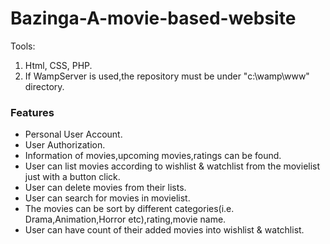 # Bazinga-A-movie-based-website

Tools:
1. Html, CSS, PHP.
2. If WampServer is used,the repository must be under "c:\wamp\www" directory.


<h3>Features</h3>
<ul> 
<li>Personal User Account.</li>
<li>User Authorization.</li>
<li>Information of movies,upcoming movies,ratings can be found.</li>
<li>User can list movies according to wishlist & watchlist from the movielist just with a button click.</li>
<li>User can delete movies from their lists.</li>
<li>User can search for movies in movielist.</li>
<li>The movies can be sort by different categories(i.e. Drama,Animation,Horror etc),rating,movie name.</li>
<li>User can have count of their added movies into wishlist & watchlist.</li>

</ul>
